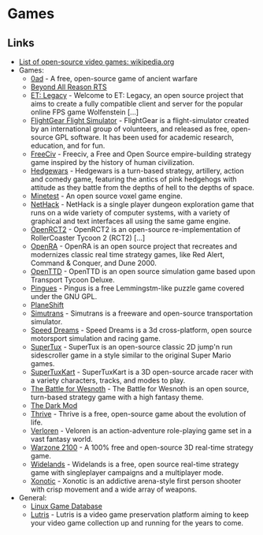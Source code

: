 # Games

## Links

* [List of open-source video games: wikipedia.org](https://en.wikipedia.org/wiki/List_of_open-source_video_games)
* Games:
  * [0ad](https://play0ad.com/) - A free, open-source game of ancient warfare
  * [Beyond All Reason RTS](https://www.beyondallreason.info/)
  * [ET: Legacy](https://www.etlegacy.com/) - Welcome to ET: Legacy, an open source project that aims to create a fully compatible client and server for the popular online FPS game Wolfenstein [...]
  * [FlightGear Flight Simulator](https://www.flightgear.org/) - FlightGear is a flight-simulator created by an international group of volunteers, and released as free, open-source GPL software. It has been used for academic research, education, and for fun.
  * [FreeCiv](http://www.freeciv.org/) - Freeciv, a Free and Open Source empire-building strategy game inspired by the history of human civilization.
  * [Hedgewars](https://www.hedgewars.org/) - Hedgewars is a turn-based strategy, artillery, action and comedy game, featuring the antics of pink hedgehogs with attitude as they battle from the depths of hell to the depths of space.
  * [Minetest](https://www.minetest.net/) - An open source voxel game engine.
  * [NetHack](https://www.nethack.org/) - NetHack is a single player dungeon exploration game that runs on a wide variety of computer systems, with a variety of graphical and text interfaces all using the same game engine.
  * [OpenRCT2](https://openrct2.org/) - OpenRCT2 is an open-source re-implementation of RollerCoaster Tycoon 2 (RCT2) [...]
  * [OpenRA](http://www.openra.net/) - OpenRA is an open source project that recreates and modernizes classic real time strategy games, like Red Alert, Command & Conquer, and Dune 2000.
  * [OpenTTD](https://www.openttd.org/) - OpenTTD is an open source simulation game based upon Transport Tycoon Deluxe.
  * [Pingues](https://pingus.seul.org/) - Pingus is a free Lemmingstm-like puzzle game covered under the GNU GPL.
  * [PlaneShift](https://www.planeshift.it/)
  * [Simutrans](https://www.simutrans.com/) - Simutrans is a freeware and open-source transportation simulator.
  * [Speed Dreams](http://www.speed-dreams.org/) - Speed Dreams is a 3d cross-platform, open source motorsport simulation and racing game.
  * [SuperTux](https://www.supertux.org/) - SuperTux is an open-source classic 2D jump'n run sidescroller game in a style similar to the original Super Mario games.
  * [SuperTuxKart](https://supertuxkart.net/) - SuperTuxKart is a 3D open-source arcade racer with a variety characters, tracks, and modes to play.
  * [The Battle for Wesnoth](https://www.wesnoth.org/) - The Battle for Wesnoth is an open source, turn-based strategy game with a high fantasy theme. 
  * [The Dark Mod](https://www.thedarkmod.com/)
  * [Thrive](https://revolutionarygamesstudio.com/) - Thrive is a free, open-source game about the evolution of life.
  * [Verloren](https://veloren.net/) - Veloren is an action-adventure role-playing game set in a vast fantasy world.
  * [Warzone 2100](https://wz2100.net/) - A 100% free and open-source 3D real-time strategy game.
  * [Widelands](https://www.widelands.org/) - Widelands is a free, open source real-time strategy game with singleplayer campaigns and a multiplayer mode.
  * [Xonotic](https://xonotic.org/) - Xonotic is an addictive arena-style first person shooter with crisp movement and a wide array of weapons.
* General:
  * [Linux Game Database](https://lgdb.org/)
  * [Lutris](https://lutris.net/) - Lutris is a video game preservation platform aiming to keep your video game collection up and running for the years to come.
